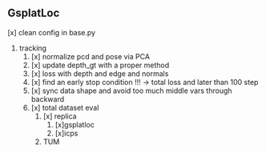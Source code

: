 ## GsplatLoc
[x] clean config in base.py
1. tracking
   1. [x] normalize pcd and pose via PCA 
   2. [x] update depth_gt with a proper method 
   3. [x] loss with depth and edge and normals
   4. [x] find an early stop condition !!! -> total loss and later than 100 step
   5. [x] sync data shape and avoid too much middle vars through backward
   6. [x] total dataset eval
      1. [x] replica
         1. [x]gsplatloc
         2. [x]icps
      2. TUM
         
